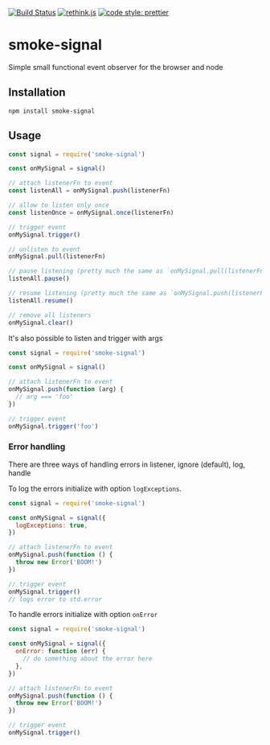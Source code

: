 [![Build Status](https://travis-ci.org/StephanHoyer/smoke-signal.svg)](https://travis-ci.org/StephanHoyer/smoke-signal)
[![rethink.js](https://img.shields.io/badge/rethink-js-yellow.svg)](https://github.com/rethinkjs/manifest)
[![code style: prettier](https://img.shields.io/badge/code_style-prettier-ff69b4.svg)](https://github.com/prettier/prettier)

# smoke-signal

Simple small functional event observer for the browser and node

## Installation

```
npm install smoke-signal
```

## Usage

```javascript
const signal = require('smoke-signal')

const onMySignal = signal()

// attach listenerFn to event
const listenAll = onMySignal.push(listenerFn)

// allow to listen only once
const listenOnce = onMySignal.once(listenerFn)

// trigger event
onMySignal.trigger()

// unlisten to event
onMySignal.pull(listenerFn)

// pause listening (pretty much the same as `onMySignal.pull(listenerFn)`)
listenAll.pause()

// resume listening (pretty much the same as `onMySignal.push(listenerFn)`)
listenAll.resume()

// remove all listeners
onMySignal.clear()
```

It's also possible to listen and trigger with args

```javascript
const signal = require('smoke-signal')

const onMySignal = signal()

// attach listenerFn to event
onMySignal.push(function (arg) {
  // arg === 'foo'
})

// trigger event
onMySignal.trigger('foo')
```

### Error handling

There are three ways of handling errors in listener, ignore (default), log, handle

To log the errors initialize with option `logExceptions`.

```javascript
const signal = require('smoke-signal')

const onMySignal = signal({
  logExceptions: true,
})

// attach listenerFn to event
onMySignal.push(function () {
  throw new Error('BOOM!')
})

// trigger event
onMySignal.trigger()
// logs error to std.error
```

To handle errors initialize with option `onError`

```javascript
const signal = require('smoke-signal')

const onMySignal = signal({
  onError: function (err) {
    // do something about the error here
  },
})

// attach listenerFn to event
onMySignal.push(function () {
  throw new Error('BOOM!')
})

// trigger event
onMySignal.trigger()
```
